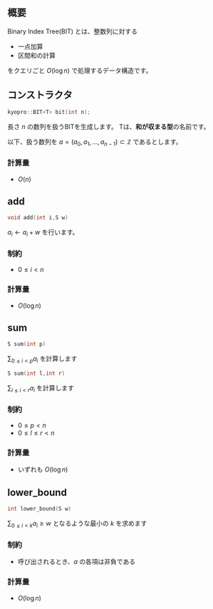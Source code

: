 ## 概要
Binary Index Tree(BIT) とは、整数列に対する
- 一点加算
- 区間和の計算

をクエリごと $O(\log n)$ で処理するデータ構造です。

## コンストラクタ
```cpp
kyopro::BIT<T> bit(int n);
```
長さ $n$ の数列を扱うBITを生成します。
Tは、**和が収まる型**の名前です。

以下、扱う数列を $a=(a_0,a_1,\dots,a_{n-1})\subset\mathbb{Z}$ であるとします。
### 計算量
- $O(n)$

## add
```cpp
void add(int i,S w)
```
$a_i\leftarrow a_i+w$ を行います。

### 制約
- $0 \leq i \lt n$

### 計算量
- $O(\log n)$

## sum
```cpp
S sum(int p)
```

$\sum_{0 \leq i \lt p}{a_i}$ を計算します

```cpp
S sum(int l,int r)
```

$\sum_{l \leq i \lt r}{a_i}$ を計算します


### 制約
- $0 \leq p \lt n$
- $0 \leq l \leq r \lt n$

### 計算量
- いずれも $O(\log n)$

## lower_bound
```cpp
int lower_bound(S w)
```
$\sum_{0 \leq i \lt k}{a_i} \geq w$ となるような最小の $k$ を求めます
### 制約
- 呼び出されるとき、$a$ の各項は非負である

### 計算量
- $O(\log n)$
